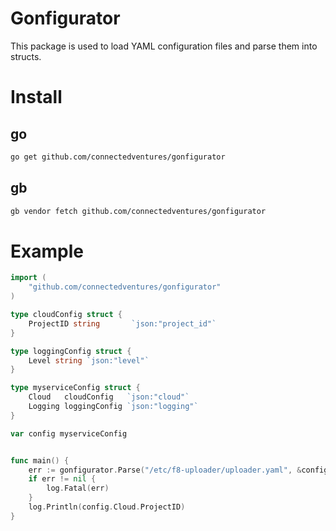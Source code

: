 # Gonfigurator
This package is used to load YAML configuration files and parse them into
structs.

# Install

## go

```sh
go get github.com/connectedventures/gonfigurator
```

## gb

```sh
gb vendor fetch github.com/connectedventures/gonfigurator
```

# Example

```go
import (
	"github.com/connectedventures/gonfigurator"
)

type cloudConfig struct {
	ProjectID string       `json:"project_id"`
}

type loggingConfig struct {
	Level string `json:"level"`
}

type myserviceConfig struct {
	Cloud   cloudConfig   `json:"cloud"`
	Logging loggingConfig `json:"logging"`
}

var config myserviceConfig


func main() {
	err := gonfigurator.Parse("/etc/f8-uploader/uploader.yaml", &config)
	if err != nil {
		log.Fatal(err)
	}
	log.Println(config.Cloud.ProjectID)
}
```

